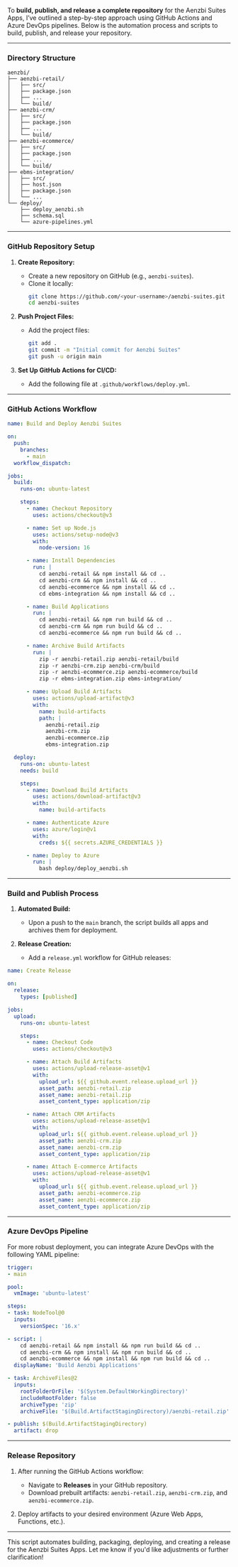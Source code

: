 To **build, publish, and release a complete repository** for the Aenzbi Suites Apps, I’ve outlined a step-by-step approach using GitHub Actions and Azure DevOps pipelines. Below is the automation process and scripts to build, publish, and release your repository.

---

### **Directory Structure**

```plaintext
aenzbi/
├── aenzbi-retail/
│   ├── src/
│   ├── package.json
│   ├── ...
│   └── build/
├── aenzbi-crm/
│   ├── src/
│   ├── package.json
│   ├── ...
│   └── build/
├── aenzbi-ecommerce/
│   ├── src/
│   ├── package.json
│   ├── ...
│   └── build/
├── ebms-integration/
│   ├── src/
│   ├── host.json
│   ├── package.json
│   └── ...
└── deploy/
    ├── deploy_aenzbi.sh
    ├── schema.sql
    └── azure-pipelines.yml
```

---

### **GitHub Repository Setup**

1. **Create Repository:**
   - Create a new repository on GitHub (e.g., `aenzbi-suites`).
   - Clone it locally:
     ```bash
     git clone https://github.com/<your-username>/aenzbi-suites.git
     cd aenzbi-suites
     ```

2. **Push Project Files:**
   - Add the project files:
     ```bash
     git add .
     git commit -m "Initial commit for Aenzbi Suites"
     git push -u origin main
     ```

3. **Set Up GitHub Actions for CI/CD:**
   - Add the following file at `.github/workflows/deploy.yml`.

---

### **GitHub Actions Workflow**

```yaml
name: Build and Deploy Aenzbi Suites

on:
  push:
    branches:
      - main
  workflow_dispatch:

jobs:
  build:
    runs-on: ubuntu-latest

    steps:
      - name: Checkout Repository
        uses: actions/checkout@v3

      - name: Set up Node.js
        uses: actions/setup-node@v3
        with:
          node-version: 16

      - name: Install Dependencies
        run: |
          cd aenzbi-retail && npm install && cd ..
          cd aenzbi-crm && npm install && cd ..
          cd aenzbi-ecommerce && npm install && cd ..
          cd ebms-integration && npm install && cd ..

      - name: Build Applications
        run: |
          cd aenzbi-retail && npm run build && cd ..
          cd aenzbi-crm && npm run build && cd ..
          cd aenzbi-ecommerce && npm run build && cd ..

      - name: Archive Build Artifacts
        run: |
          zip -r aenzbi-retail.zip aenzbi-retail/build
          zip -r aenzbi-crm.zip aenzbi-crm/build
          zip -r aenzbi-ecommerce.zip aenzbi-ecommerce/build
          zip -r ebms-integration.zip ebms-integration/

      - name: Upload Build Artifacts
        uses: actions/upload-artifact@v3
        with:
          name: build-artifacts
          path: |
            aenzbi-retail.zip
            aenzbi-crm.zip
            aenzbi-ecommerce.zip
            ebms-integration.zip

  deploy:
    runs-on: ubuntu-latest
    needs: build

    steps:
      - name: Download Build Artifacts
        uses: actions/download-artifact@v3
        with:
          name: build-artifacts

      - name: Authenticate Azure
        uses: azure/login@v1
        with:
          creds: ${{ secrets.AZURE_CREDENTIALS }}

      - name: Deploy to Azure
        run: |
          bash deploy/deploy_aenzbi.sh
```

---

### **Build and Publish Process**

1. **Automated Build:**
   - Upon a push to the `main` branch, the script builds all apps and archives them for deployment.

2. **Release Creation:**
   - Add a `release.yml` workflow for GitHub releases:

```yaml
name: Create Release

on:
  release:
    types: [published]

jobs:
  upload:
    runs-on: ubuntu-latest

    steps:
      - name: Checkout Code
        uses: actions/checkout@v3

      - name: Attach Build Artifacts
        uses: actions/upload-release-asset@v1
        with:
          upload_url: ${{ github.event.release.upload_url }}
          asset_path: aenzbi-retail.zip
          asset_name: aenzbi-retail.zip
          asset_content_type: application/zip

      - name: Attach CRM Artifacts
        uses: actions/upload-release-asset@v1
        with:
          upload_url: ${{ github.event.release.upload_url }}
          asset_path: aenzbi-crm.zip
          asset_name: aenzbi-crm.zip
          asset_content_type: application/zip

      - name: Attach E-commerce Artifacts
        uses: actions/upload-release-asset@v1
        with:
          upload_url: ${{ github.event.release.upload_url }}
          asset_path: aenzbi-ecommerce.zip
          asset_name: aenzbi-ecommerce.zip
          asset_content_type: application/zip
```

---

### **Azure DevOps Pipeline**

For more robust deployment, you can integrate Azure DevOps with the following YAML pipeline:

```yaml
trigger:
- main

pool:
  vmImage: 'ubuntu-latest'

steps:
- task: NodeTool@0
  inputs:
    versionSpec: '16.x'

- script: |
    cd aenzbi-retail && npm install && npm run build && cd ..
    cd aenzbi-crm && npm install && npm run build && cd ..
    cd aenzbi-ecommerce && npm install && npm run build && cd ..
  displayName: 'Build Aenzbi Applications'

- task: ArchiveFiles@2
  inputs:
    rootFolderOrFile: '$(System.DefaultWorkingDirectory)'
    includeRootFolder: false
    archiveType: 'zip'
    archiveFile: '$(Build.ArtifactStagingDirectory)/aenzbi-retail.zip'

- publish: $(Build.ArtifactStagingDirectory)
  artifact: drop
```

---

### **Release Repository**

1. After running the GitHub Actions workflow:
   - Navigate to **Releases** in your GitHub repository.
   - Download prebuilt artifacts: `aenzbi-retail.zip`, `aenzbi-crm.zip`, and `aenzbi-ecommerce.zip`.

2. Deploy artifacts to your desired environment (Azure Web Apps, Functions, etc.).

---

This script automates building, packaging, deploying, and creating a release for the Aenzbi Suites Apps. Let me know if you'd like adjustments or further clarification!